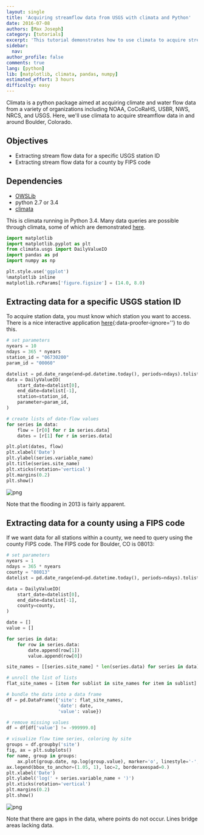 ```yaml
---
layout: single
title: 'Acquiring streamflow data from USGS with climata and Python'
date: 2016-07-08
authors: [Max Joseph]
category: [tutorials]
excerpt: 'This tutorial demonstrates how to use climata to acquire streamflow data in and around Boulder, Colorado.'
sidebar:
  nav:
author_profile: false
comments: true
lang: [python]
lib: [matplotlib, climata, pandas, numpy]
estimated_effort: 3 hours
difficulty: easy
---
```


Climata is a python package aimed at acquiring climate and water flow data from a variety of organizations including NOAA, CoCoRaHS, USBR, NWS, NRCS, and USGS. 
Here, we'll use climata to acquire streamflow data in and around Boulder, Colorado.

## Objectives

- Extracting stream flow data for a specific USGS station ID
- Extracting stream flow data for a county by FIPS code

## Dependencies


- [OWSLib](http://geopython.github.io/OWSLib/#installation)
- python 2.7 or 3.4
- [climata](https://github.com/heigeo/climata)

This is climata running in Python 3.4. 
Many data queries are possible through climata, some of which are demonstrated [here](http://climata.houstoneng.net/datarequests/).


```python
import matplotlib
import matplotlib.pyplot as plt
from climata.usgs import DailyValueIO
import pandas as pd
import numpy as np

plt.style.use('ggplot')
%matplotlib inline
matplotlib.rcParams['figure.figsize'] = (14.0, 8.0)
```

## Extracting data for a specific USGS station ID

To acquire station data, you must know which station you want to access. 
There is a nice interactive application [here](http://maps.waterdata.usgs.gov/mapper/){:data-proofer-ignore=''} to do this. 


```python
# set parameters
nyears = 10
ndays = 365 * nyears
station_id = "06730200"
param_id = "00060"

datelist = pd.date_range(end=pd.datetime.today(), periods=ndays).tolist()
data = DailyValueIO(
    start_date=datelist[0],
    end_date=datelist[-1],
    station=station_id,
    parameter=param_id,
)
```


```python
# create lists of date-flow values
for series in data:
    flow = [r[0] for r in series.data]
    dates = [r[1] for r in series.data]
```


```python
plt.plot(dates, flow)
plt.xlabel('Date')
plt.ylabel(series.variable_name)
plt.title(series.site_name)
plt.xticks(rotation='vertical')
plt.margins(0.2)
plt.show()
```


![png](/images/acquire-and-visualize-usgs-hydrology-data_files/acquire-and-visualize-usgs-hydrology-data_5_0.png)


Note that the flooding in 2013 is fairly apparent.

## Extracting data for a county using a FIPS code

If we want data for all stations within a county, we need to query using the county FIPS code. 
The FIPS code for Boulder, CO is 08013:


```python
# set parameters
nyears = 1
ndays = 365 * nyears
county = "08013"
datelist = pd.date_range(end=pd.datetime.today(), periods=ndays).tolist()

data = DailyValueIO(
    start_date=datelist[0],
    end_date=datelist[-1],
    county=county,
)

date = []
value = []

for series in data:
    for row in series.data:
        date.append(row[1])
        value.append(row[0])
```


```python
site_names = [[series.site_name] * len(series.data) for series in data]

# unroll the list of lists
flat_site_names = [item for sublist in site_names for item in sublist]
```


```python
# bundle the data into a data frame
df = pd.DataFrame({'site': flat_site_names, 
                   'date': date, 
                   'value': value})

# remove missing values
df = df[df['value'] != -999999.0]
```


```python
# visualize flow time series, coloring by site
groups = df.groupby('site')
fig, ax = plt.subplots()
for name, group in groups:
    ax.plot(group.date, np.log(group.value), marker='o', linestyle='-', ms=2, label=name)
ax.legend(bbox_to_anchor=(1.05, 1), loc=2, borderaxespad=0.)
plt.xlabel('Date')
plt.ylabel('log(' + series.variable_name + ')')
plt.xticks(rotation='vertical')
plt.margins(0.2)
plt.show()
```


![png](/images/acquire-and-visualize-usgs-hydrology-data_files/acquire-and-visualize-usgs-hydrology-data_11_0.png)


Note that there are gaps in the data, where points do not occur. 
Lines bridge areas lacking data.
